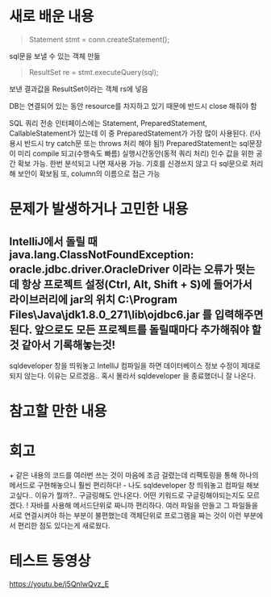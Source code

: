 # 새로 배운 내용
> Statement stmt = conn.createStatement();

sql문을 보낼 수 있는 객체 만듦


> ResultSet re = stmt.executeQuery(sql);

보낸 결과값을 ResultSet이라는 객체 rs에 넣음


DB는 연결되어 있는 동안 resource를 차지하고 있기 때문에 반드시 close 해줘야 함


SQL 쿼리 전송 인터페이스에는 Statement, PreparedStatement, CallableStatement가 있는데 이 중 PreparedStatement가 가장 많이 사용된다.
(!사용시 반드시 try catch문 또는 throws 처리 해야 됨!)
PreparedStatement는 sql문장이 미리 compile 되고(수행속도 빠름) 실행시간동안(동적 쿼리 처리) 인수 값을 위한 공간 확보 가능. 한번 분석되고 나면 재사용 가능. 기호를 신경쓰지 않고 다 sql문으로 처리해 보안이 확보됨 또, column의 이름으로 접근 가능


# 문제가 발생하거나 고민한 내용
IntelliJ에서 돌릴 때 java.lang.ClassNotFoundException: oracle.jdbc.driver.OracleDriver 이라는 오류가 떳는데 항상 프로젝트 설정(Ctrl, Alt, Shift + S)에 들어가서 라이브러리에 jar의 위치 C:\Program Files\Java\jdk1.8.0_271\lib\ojdbc6.jar 를 입력해주면 된다.
앞으로도 모든 프로젝트를 돌릴때마다 추가해줘야 할 것 같아서 기록해놓는것!
--------------------------------------------
sqldeveloper 창을 띄워놓고 IntelliJ 컴파일을 하면 데이터베이스 정보 수정이 제대로 되지 않는다. 이유는 모르겠음.. 혹시 몰라서 sqldeveloper 을 종료했더니 잘 나온다.

# 참고할 만한 내용


# 회고
\+ 같은 내용의 코드를 여러번 쓰는 것이 마음에 조금 걸렸는데 리팩토링을 통해 하나의 메서드로 구현해놓으니 훨씬 편리하다!
\- 나도 sqldeveloper 창 띄워놓고 컴파일 해보고싶다.. 이유가 뭘까?.. 구글링해도 안나온다. 어떤 키워드로 구글링해야되는지도 모르겠다.
\! 자바를 사용해 메서드단위로 짜니까 편리하다. 여러 파일을 만들고 그 파일들을 서로 연결시켜야 하는 부분이 불편했는데 객체단위로 프로그램을 짜는 것이 이런 부분에서 편리한 점도 있다는게 새로웠다.

# 테스트 동영상
https://youtu.be/j5QnlwQvz_E
